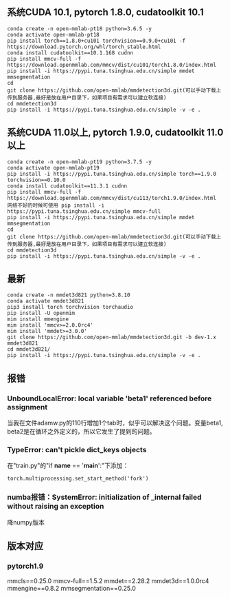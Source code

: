 ## 系统CUDA 10.1, pytorch 1.8.0, cudatoolkit 10.1
```
conda create -n open-mmlab-pt18 python=3.6.5 -y
conda activate open-mmlab-pt18
pip install torch==1.8.0+cu101 torchvision==0.9.0+cu101 -f https://download.pytorch.org/whl/torch_stable.html
conda install cudatoolkit==10.1.168 cudnn
pip install mmcv-full -f https://download.openmmlab.com/mmcv/dist/cu101/torch1.8.0/index.html
pip install -i https://pypi.tuna.tsinghua.edu.cn/simple mmdet mmsegmentation
cd
git clone https://github.com/open-mmlab/mmdetection3d.git(可以手动下载上传到服务器,最好是放在用户目录下，如果项目有需求可以建立软连接)
cd mmdetection3d
pip install -i https://pypi.tuna.tsinghua.edu.cn/simple -v -e .
```

## 系统CUDA 11.0以上, pytorch 1.9.0, cudatoolkit 11.0以上
```
conda create -n open-mmlab-pt19 python=3.7.5 -y
conda activate open-mmlab-pt19
pip install -i https://pypi.tuna.tsinghua.edu.cn/simple torch==1.9.0 torchvision==0.10.0
conda install cudatoolkit==11.3.1 cudnn
pip install mmcv-full -f https://download.openmmlab.com/mmcv/dist/cu113/torch1.9.0/index.html
网络不好的时候可使用 pip install -i https://pypi.tuna.tsinghua.edu.cn/simple mmcv-full
pip install -i https://pypi.tuna.tsinghua.edu.cn/simple mmdet mmsegmentation
cd
git clone https://github.com/open-mmlab/mmdetection3d.git(可以手动下载上传到服务器,最好是放在用户目录下，如果项目有需求可以建立软连接)
cd mmdetection3d
pip install -i https://pypi.tuna.tsinghua.edu.cn/simple -v -e .
```

## 最新
```
conda create -n mmdet3d821 python=3.8.10
conda activate mmdet3d821
pip3 install torch torchvision torchaudio
pip install -U openmim
mim install mmengine
mim install 'mmcv>=2.0.0rc4'
mim install 'mmdet>=3.0.0'
git clone https://github.com/open-mmlab/mmdetection3d.git -b dev-1.x mmdet3d821
cd mmdet3d821/
pip install -i https://pypi.tuna.tsinghua.edu.cn/simple -v -e .
```

## 报错
### UnboundLocalError: local variable 'beta1' referenced before assignment
当我在文件adamw.py的110行增加1个tab时，似乎可以解决这个问题。变量beta1, beta2是在循环之外定义的，所以它发生了提到的问题。

### TypeError: can't pickle dict_keys objects
在"train.py"的"if __name__ == '__main__':"下添加：
```
torch.multiprocessing.set_start_method('fork')
```

### numba报错：SystemError: initialization of _internal failed without raising an exception
降numpy版本

## 版本对应
### pytorch1.9
mmcls==0.25.0 mmcv-full==1.5.2 mmdet==2.28.2 mmdet3d==1.0.0rc4 mmengine==0.8.2 mmsegmentation==0.25.0
